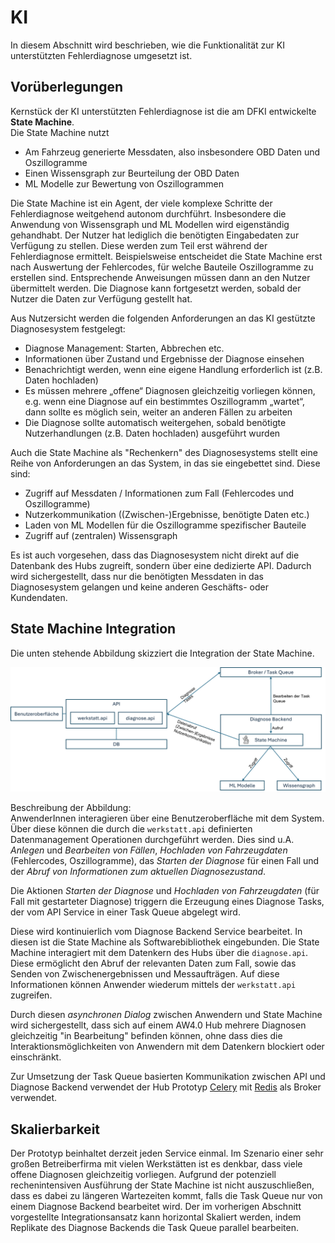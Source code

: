 # KI

In diesem Abschnitt wird beschrieben, wie die Funktionalität zur KI 
unterstützten Fehlerdiagnose umgesetzt ist.

## Vorüberlegungen

Kernstück der KI unterstützten Fehlerdiagnose ist die am DFKI entwickelte 
**State Machine**.  
Die State Machine nutzt
- Am Fahrzeug generierte Messdaten, also insbesondere OBD Daten und Oszillogramme
- Einen Wissensgraph zur Beurteilung der OBD Daten
- ML Modelle zur Bewertung von Oszillogrammen

Die State Machine ist ein Agent, der viele komplexe Schritte der Fehlerdiagnose 
weitgehend autonom durchführt. Insbesondere die Anwendung von Wissensgraph und 
ML Modellen wird eigenständig gehandhabt.
Der Nutzer hat lediglich die benötigten Eingabedaten zur Verfügung zu stellen.
Diese werden zum Teil erst während der Fehlerdiagnose ermittelt. Beispielsweise
entscheidet die State Machine erst nach Auswertung der Fehlercodes, für welche 
Bauteile Oszillogramme zu erstellen sind. Entsprechende Anweisungen müssen dann 
an den Nutzer übermittelt werden.
Die Diagnose kann fortgesetzt werden, sobald der Nutzer die Daten zur Verfügung 
gestellt hat.

Aus Nutzersicht werden die folgenden Anforderungen an das KI gestützte
Diagnosesystem festgelegt:

- Diagnose Management: Starten, Abbrechen etc.
- Informationen über Zustand und Ergebnisse der Diagnose einsehen
- Benachrichtigt werden, wenn eine eigene Handlung erforderlich ist (z.B. Daten 
hochladen)
- Es müssen mehrere „offene“ Diagnosen gleichzeitig vorliegen können, e.g. wenn 
eine Diagnose auf ein bestimmtes Oszillogramm „wartet“, dann sollte es möglich 
sein, weiter an anderen Fällen zu arbeiten
- Die Diagnose sollte automatisch weitergehen, sobald benötigte Nutzerhandlungen 
(z.B. Daten hochladen) ausgeführt wurden

Auch die State Machine als "Rechenkern" des Diagnosesystems stellt eine Reihe
von Anforderungen an das System, in das sie eingebettet sind. Diese sind:

- Zugriff auf Messdaten / Informationen zum Fall (Fehlercodes und Oszillogramme)
- Nutzerkommunikation ((Zwischen-)Ergebnisse, benötigte Daten etc.)
- Laden von ML Modellen für die Oszillogramme spezifischer Bauteile
- Zugriff auf (zentralen) Wissensgraph

Es ist auch vorgesehen, dass das Diagnosesystem nicht direkt auf die Datenbank 
des Hubs zugreift, sondern über eine dedizierte API. Dadurch wird sichergestellt, 
dass nur die benötigten Messdaten in das Diagnosesystem gelangen und keine anderen 
Geschäfts- oder Kundendaten.

## State Machine Integration

Die unten stehende Abbildung skizziert die Integration der State Machine.

![](ai_integration.png)

Beschreibung der Abbildung:  
AnwenderInnen interagieren über eine Benutzeroberfläche mit dem System. Über 
diese können die durch die `werkstatt.api` definierten Datenmanagement 
Operationen durchgeführt werden. Dies sind u.A. *Anlegen* und *Bearbeiten 
von Fällen*, *Hochladen von Fahrzeugdaten* (Fehlercodes, Oszillogramme), das
*Starten der Diagnose* für einen Fall und der *Abruf von Informationen zum
aktuellen Diagnosezustand*.

Die Aktionen *Starten der Diagnose* und *Hochladen von Fahrzeugdaten* (für Fall
mit gestarteter Diagnose) triggern die Erzeugung eines Diagnose Tasks, der vom
API Service in einer Task Queue abgelegt wird. 

Diese wird kontinuierlich vom Diagnose Backend Service bearbeitet.
In diesen ist die State Machine als Softwarebibliothek eingebunden. Die
State Machine interagiert mit dem Datenkern des Hubs über die `diagnose.api`.
Diese ermöglicht den Abruf der relevanten Daten zum Fall, sowie das Senden
von Zwischenergebnissen und Messaufträgen. Auf diese Informationen können
Anwender wiederum mittels der `werkstatt.api` zugreifen.

Durch diesen *asynchronen Dialog* zwischen Anwendern und State Machine 
wird sichergestellt, dass sich auf einem AW4.0 Hub mehrere Diagnosen gleichzeitig
"in Bearbeitung" befinden können, ohne dass dies die Interaktionsmöglichkeiten
von Anwendern mit dem Datenkern blockiert oder einschränkt.

Zur Umsetzung der Task Queue basierten Kommunikation zwischen API und Diagnose
Backend verwendet der Hub Prototyp [Celery](https://docs.celeryq.dev/en/stable/)
mit [Redis](https://redis.io/) als Broker verwendet.

## Skalierbarkeit

Der Prototyp beinhaltet derzeit jeden Service einmal. Im Szenario einer sehr
großen Betreiberfirma mit vielen Werkstätten ist es denkbar, dass viele offene
Diagnosen gleichzeitig vorliegen. Aufgrund der potenziell rechenintensiven Ausführung
der State Machine ist nicht auszuschließen, dass es dabei zu 
längeren Wartezeiten kommt, falls die Task Queue nur von einem Diagnose Backend 
bearbeitet wird. 
Der im vorherigen Abschnitt vorgestellte Integrationsansatz kann horizontal
Skaliert werden, indem Replikate des Diagnose Backends die Task Queue parallel
bearbeiten.